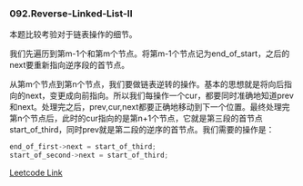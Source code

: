 ### 092.Reverse-Linked-List-II

本题比较考验对于链表操作的细节。

我们先遍历到第m-1个和第m个节点。将第m-1个节点记为end_of_start，之后的next要重新指向逆序段的首节点。

从第m个节点到第n个节点，我们要做链表逆转的操作。基本的思想就是将向后指向的next，变更成向前指向。所以我们每操作一个cur，都要同时准确地知道prev和next。处理完之后，prev,cur,next都要正确地移动到下一个位置。最终处理完第n个节点后，此时的cur指向的是第n+1个节点，它就是第三段的首节点start_of_third，同时prev就是第二段的逆序的首节点。我们需要的操作是：
```cpp
end_of_first->next = start_of_third;
start_of_second->next = start_of_third;
```

[Leetcode Link](https://leetcode.com/problems/reverse-linked-list-ii)
